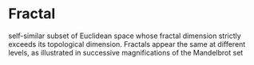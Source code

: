 # Fractal
self-similar subset of Euclidean space whose fractal dimension strictly exceeds its topological dimension. Fractals appear the same at different levels, as illustrated in successive magnifications of the Mandelbrot set

